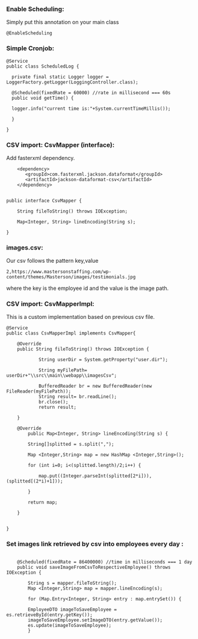 ###  Enable Scheduling:

Simply put this annotation on your main class

```
@EnableScheduling

```

###  Simple Cronjob:

```
@Service
public class ScheduledLog {
	
  private final static Logger logger = LoggerFactory.getLogger(LoggingController.class);

  @Scheduled(fixedRate = 60000) //rate in millisecond === 60s
  public void getTime() {
  
  logger.info("current time is:"+System.currentTimeMillis());
  
  }
			
}
```

###  CSV import: CsvMapper (interface):

Add fasterxml dependency.

```
    <dependency>
       <groupId>com.fasterxml.jackson.dataformat</groupId>
       <artifactId>jackson-dataformat-csv</artifactId>       
    </dependency>
    
```   

```
public interface CsvMapper {

	String fileToString() throws IOException;

	Map<Integer, String> lineEncoding(String s);
	
}

```

###  images.csv:

Our csv follows the pattern key,value

```
2,https://www.mastersonstaffing.com/wp-content/themes/Masterson/images/testimonials.jpg
```
where the key is the employee id and the value is the image path.

###  CSV import: CsvMapperImpl:

This is a custom implementation based on previous csv file.

```
@Service
public class CsvMapperImpl implements CsvMapper{
	
	@Override
	public String fileToString() throws IOException {
		
		    String userDir = System.getProperty("user.dir");
			
		    String myFilePath= userDir+"\\src\\main\\webapp\\imagesCsv";
		    
			BufferedReader br = new BufferedReader(new FileReader(myFilePath));
		  	String result= br.readLine();
		  	br.close();
		    return result;
			
	}
	
	@Override
        public Map<Integer, String> lineEncoding(String s) {
			
		String[]splitted = s.split(",");
				
		Map <Integer,String> map = new HashMap <Integer,String>();
		
		for (int i=0; i<(splitted.length)/2;i++) {
			
			map.put((Integer.parseInt(splitted[2*i])), (splitted[(2*i)+1]));
		
		}
		
		return map;
		
	}
	

}
```

###  Set images link retrieved by csv into employees every day :

```

    @Scheduled(fixedRate = 86400000) //time in milliseconds === 1 day
    public void saveImageFromCsvToRespectiveEmployee() throws IOException {
		
		String s = mapper.fileToString();
		Map <Integer,String> map = mapper.lineEncoding(s);
		
		for (Map.Entry<Integer, String> entry : map.entrySet()) {
    
		EmployeeDTO imageToSaveEmployee = es.retrieveById(entry.getKey());
		imageToSaveEmployee.setImageDTO(entry.getValue());
		es.update(imageToSaveEmployee);	
		}
		

```
